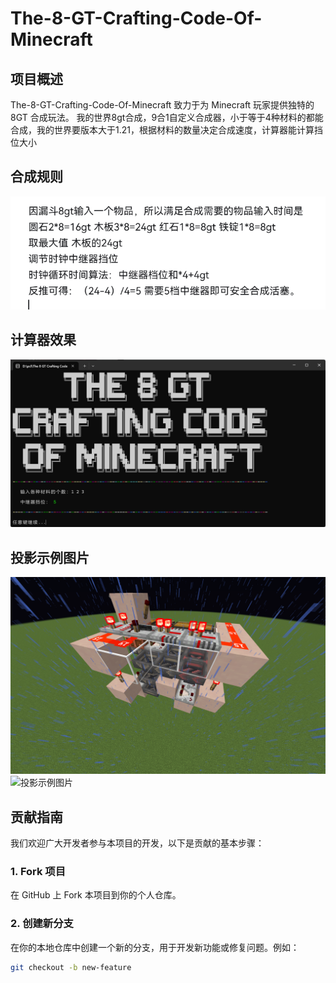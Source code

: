 # The-8-GT-Crafting-Code-Of-Minecraft

## 项目概述
The-8-GT-Crafting-Code-Of-Minecraft 致力于为 Minecraft 玩家提供独特的 8GT 合成玩法。
我的世界8gt合成，9合1自定义合成器，小于等于4种材料的都能合成，我的世界要版本大于1.21，根据材料的数量决定合成速度，计算器能计算挡位大小

## 合成规则
![合成规则](https://github.com/Tjsdrj/The-8-GT-Crafting-Code-Of-Minecraft/blob/38a29120ebb401a770d4f99bf6d9329f2257b272/img/8gt%E5%90%88%E6%88%90%E8%A7%84%E5%88%99.png)
## 计算器效果
![计算器效果](https://github.com/Tjsdrj/The-8-GT-Crafting-Code-Of-Minecraft/blob/38a29120ebb401a770d4f99bf6d9329f2257b272/img/%E6%95%88%E6%9E%9C.png)
## 投影示例图片
![投影示例图片](https://github.com/Tjsdrj/The-8-GT-Crafting-Code-Of-Minecraft/blob/38a29120ebb401a770d4f99bf6d9329f2257b272/img/2025-04-25_13.07.29.png)
![投影示例图片](https://github.com/Tjsdrj/The-8-GT-Crafting-Code-Of-Minecraft/blob/38a29120ebb401a770d4f99bf6d9329f2257b272/img/2025-04-25_13.07.12.png)
## 贡献指南
我们欢迎广大开发者参与本项目的开发，以下是贡献的基本步骤：

### 1. Fork 项目
在 GitHub 上 Fork 本项目到你的个人仓库。

### 2. 创建新分支
在你的本地仓库中创建一个新的分支，用于开发新功能或修复问题。例如：
```bash
git checkout -b new-feature
